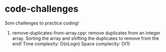 # code-challenges
Som challenges to practice coding!

1. remove-duplicates-from-array.cpp: remove duplicates from an integer array. Sorting the array and shifting the duplicates to remove from the end!
  Time complexity: O(nLogn)
  Space complecity: O(1)
  

